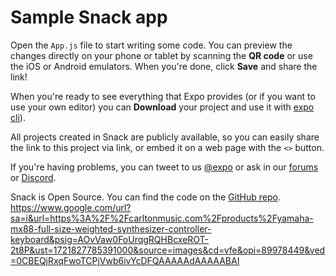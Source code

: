# Sample Snack app

Open the `App.js` file to start writing some code. You can preview the changes directly on your phone or tablet by scanning the **QR code** or use the iOS or Android emulators. When you're done, click **Save** and share the link!

When you're ready to see everything that Expo provides (or if you want to use your own editor) you can **Download** your project and use it with [expo cli](https://docs.expo.dev/get-started/installation/#expo-cli)).

All projects created in Snack are publicly available, so you can easily share the link to this project via link, or embed it on a web page with the `<>` button.

If you're having problems, you can tweet to us [@expo](https://twitter.com/expo) or ask in our [forums](https://forums.expo.dev/c/expo-dev-tools/61) or [Discord](https://chat.expo.dev/).

Snack is Open Source. You can find the code on the [GitHub repo](https://github.com/expo/snack).
https://www.google.com/url?sa=i&url=https%3A%2F%2Fcarltonmusic.com%2Fproducts%2Fyamaha-mx88-full-size-weighted-synthesizer-controller-keyboard&psig=AOvVaw0FoUrqgRQHBcxeROT-2t8P&ust=1721827785391000&source=images&cd=vfe&opi=89978449&ved=0CBEQjRxqFwoTCPjVwb6ivYcDFQAAAAAdAAAAABAI